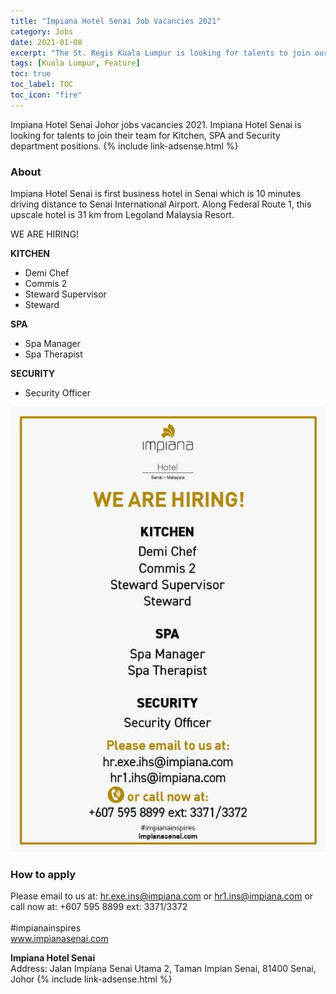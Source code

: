 ```yaml
---
title: "Impiana Hotel Senai Job Vacancies 2021" 
category: Jobs 
date: 2021-01-08
excerpt: "The St. Regis Kuala Lumpur is looking for talents to join our team for Restaurant Manager, Bar Manager, Mixologist, Bartender, Waiter / Waitress positions" 
tags: [Kuala Lumpur, Feature] 
toc: true 
toc_label: TOC 
toc_icon: "fire" 
--- 
```


Impiana Hotel Senai Johor jobs vacancies 2021. Impiana Hotel Senai is looking for talents to join their team for Kitchen, SPA and Security department positions.
{% include link-adsense.html %} 

### About
Impiana Hotel Senai is first business hotel in Senai which is 10 minutes driving distance to Senai International Airport. Along Federal Route 1, this upscale hotel is 31 km from Legoland Malaysia Resort.

WE ARE HIRING!

**KITCHEN**
- Demi Chef
- Commis 2
- Steward Supervisor
- Steward

**SPA**
- Spa Manager
- Spa Therapist

**SECURITY**
- Security Officer

![Impiana Hotel Senai Johor Jobs Vacancies 2021!](/assets/images/2021-01/impiana-hotel-senai-jobs-vacancies-2021.jpg "Impiana Hotel Senai Johor Jobs Vacancies 2021")

### How to apply
Please email to us at: hr.exe.ins@impiana.com or hr1.ins@impiana.com or call now at: +607 595 8899 ext: 3371/3372<br/><br/>
#impianainspires<br/>
www.impianasenai.com

**Impiana Hotel Senai**<br/>
Address: Jalan Impiana Senai Utama 2, Taman Impian Senai, 81400 Senai, Johor
{% include link-adsense.html %} 